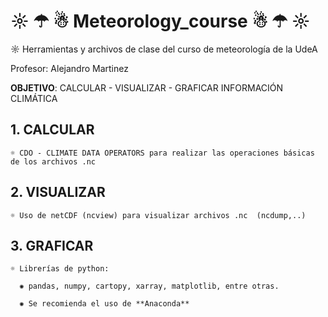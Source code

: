 # ☼ ☂ ☃ Meteorology_course ☃ ☂ ☼

☼ Herramientas y archivos de clase del curso de meteorología de la UdeA 

Profesor: Alejandro Martinez

  **OBJETIVO**: CALCULAR - VISUALIZAR - GRAFICAR INFORMACIÓN CLIMÁTICA


## 1. CALCULAR 
    ☼ CDO - CLIMATE DATA OPERATORS para realizar las operaciones básicas de los archivos .nc 

## 2. VISUALIZAR 
    ☼ Uso de netCDF (ncview) para visualizar archivos .nc  (ncdump,..)

## 3. GRAFICAR 
    ☼ Librerías de python: 

      ✺ pandas, numpy, cartopy, xarray, matplotlib, entre otras.
   
      ✺ Se recomienda el uso de **Anaconda** 
